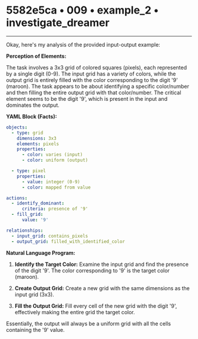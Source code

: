 # 5582e5ca • 009 • example_2 • investigate_dreamer

---
Okay, here's my analysis of the provided input-output example:

**Perception of Elements:**

The task involves a 3x3 grid of colored squares (pixels), each represented by a single digit (0-9). The input grid has a variety of colors, while the output grid is entirely filled with the color corresponding to the digit '9' (maroon). The task appears to be about identifying a specific color/number and then filling the entire output grid with that color/number. The critical element seems to be the digit '9', which is present in the input and dominates the output.

**YAML Block (Facts):**



```yaml
objects:
  - type: grid
    dimensions: 3x3
    elements: pixels
    properties:
      - color: varies (input)
      - color: uniform (output)

  - type: pixel
    properties:
      - value: integer (0-9)
      - color: mapped from value

actions:
  - identify_dominant:
      criteria: presence of '9'
  - fill_grid:
      value: '9'

relationships:
  - input_grid: contains_pixels
  - output_grid: filled_with_identified_color
```



**Natural Language Program:**

1.  **Identify the Target Color:** Examine the input grid and find the presence of the digit '9'. The color corresponding to '9' is the target color (maroon).

2.  **Create Output Grid:** Create a new grid with the same dimensions as the input grid (3x3).

3.  **Fill the Output Grid:** Fill every cell of the new grid with the digit '9', effectively making the entire grid the target color.

Essentially, the output will always be a uniform grid with all the cells containing the '9' value.


